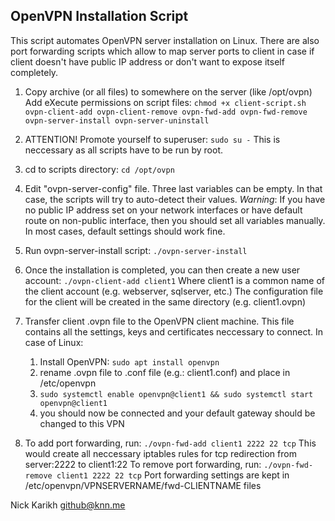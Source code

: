 OpenVPN Installation Script
---------------------------

This script automates OpenVPN server installation on Linux.
There are also port forwarding scripts which allow to map server ports to client
in case if client doesn't have public IP address or don't want to expose itself completely.

1. Copy archive (or all files) to somewhere on the server (like /opt/ovpn)
   Add eXecute permissions on script files:
   `chmod +x client-script.sh ovpn-client-add ovpn-client-remove ovpn-fwd-add ovpn-fwd-remove ovpn-server-install ovpn-server-uninstall`

2. ATTENTION! Promote yourself to superuser:
   `sudo su -`
   This is neccessary as all scripts have to be run by root.

3. cd to scripts directory:
   `cd /opt/ovpn`

4. Edit "ovpn-server-config" file. Three last variables can be empty. In that case,
   the scripts will try to auto-detect their values.
   *Warning*: If you have no public IP address set on your network interfaces or
   have default route on non-public interface, then you should set all variables manually.
   In most cases, default settings should work fine.

5. Run ovpn-server-install script:
   `./ovpn-server-install`

6. Once the installation is completed, you can then create a new user account:
   `./ovpn-client-add client1`
   Where client1 is a common name of the client account (e.g. webserver, sqlserver, etc.)
   The configuration file for the client will be created in the same directory
   (e.g. client1.ovpn)

7. Transfer client .ovpn file to the OpenVPN client machine. This file contains all the
   settings, keys and certificates neccessary to connect.
   In case of Linux:
   1. Install OpenVPN: `sudo apt install openvpn`
   2. rename .ovpn file to .conf file (e.g.: client1.conf) and place in /etc/openvpn
   3. `sudo systemctl enable openvpn@client1 && sudo systemctl start openvpn@client1`
   4. you should now be connected and your default gateway should be changed to this VPN

8. To add port forwarding, run:
  `./ovpn-fwd-add client1 2222 22 tcp`
  This would create all neccessary iptables rules for tcp redirection from server:2222 to client1:22
  To remove port forwarding, run:
  `./ovpn-fwd-remove client1 2222 22 tcp`
  Port forwarding settings are kept in /etc/openvpn/VPNSERVERNAME/fwd-CLIENTNAME files

Nick Karikh
github@knn.me
